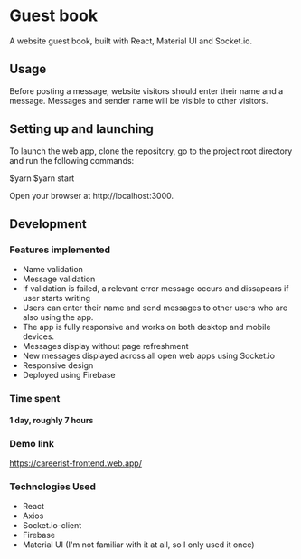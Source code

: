 # Guest book

A website guest book, built with React, Material UI and Socket.io. 

## Usage
Before posting a message, website visitors should enter their name and a message. Messages and sender name will be visible to other visitors.

## Setting up and launching

To launch the web app, clone the repository, go to the project root directory and run the following commands:

$yarn
$yarn start

Open your browser at http://localhost:3000.

## Development
### Features implemented
- Name validation
- Message validation
- If validation is failed, a relevant error message occurs and dissapears if user starts writing
- Users can enter their name and send messages to other users who are also using the app.
- The app is fully responsive and works on both desktop and mobile devices.
- Messages display without page refreshment
- New messages displayed across all open web apps using Socket.io
- Responsive design
- Deployed using Firebase

### Time spent
#### 1 day, roughly 7 hours

### Demo link
https://careerist-frontend.web.app/

### Technologies Used
- React
- Axios
- Socket.io-client
- Firebase
- Material UI (I'm not familiar with it at all, so I only used it once)